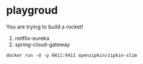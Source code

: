 # playgroud

You are trying to build a rocket!

1. netflix-eureka
2. spring-cloud-gateway

```shell
docker run -d -p 9411:9411 openzipkin/zipkin-slim
```
